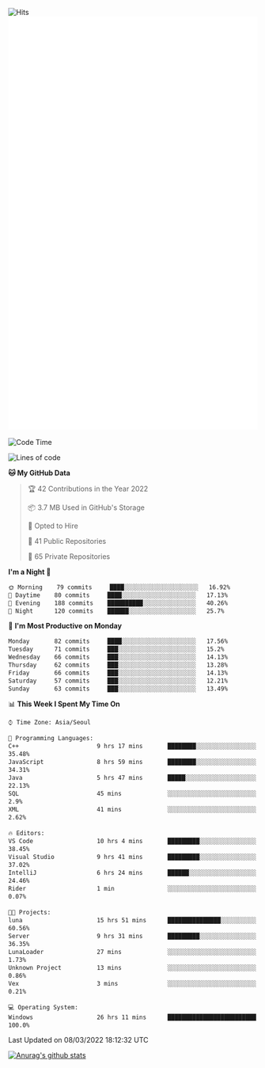 ![Hits](https://hits.seeyoufarm.com/api/count/incr/badge.svg?url=https%3A%2F%2Fgithub.com%2Fkokose1234&count_bg=%2379C83D&title_bg=%23555555&icon=apple.svg&icon_color=%23E7E7E7&title=hits&edge_flat=false)
<br/>
![Metrics](https://github.com/kokose1234/kokose1234/blob/main/github-metrics.svg)

<!--START_SECTION:waka-->
![Code Time](http://img.shields.io/badge/Code%20Time-549%20hrs%2050%20mins-blue)

![Lines of code](https://img.shields.io/badge/From%20Hello%20World%20I%27ve%20Written-10%20Million%20lines%20of%20code-blue)

**🐱 My GitHub Data** 

> 🏆 42 Contributions in the Year 2022
 > 
> 📦 3.7 MB Used in GitHub's Storage 
 > 
> 💼 Opted to Hire
 > 
> 📜 41 Public Repositories 
 > 
> 🔑 65 Private Repositories  
 > 
**I'm a Night 🦉** 

```text
🌞 Morning    79 commits     ████░░░░░░░░░░░░░░░░░░░░░   16.92% 
🌆 Daytime    80 commits     ████░░░░░░░░░░░░░░░░░░░░░   17.13% 
🌃 Evening    188 commits    ██████████░░░░░░░░░░░░░░░   40.26% 
🌙 Night      120 commits    ██████░░░░░░░░░░░░░░░░░░░   25.7%

```
📅 **I'm Most Productive on Monday** 

```text
Monday       82 commits     ████░░░░░░░░░░░░░░░░░░░░░   17.56% 
Tuesday      71 commits     ███░░░░░░░░░░░░░░░░░░░░░░   15.2% 
Wednesday    66 commits     ███░░░░░░░░░░░░░░░░░░░░░░   14.13% 
Thursday     62 commits     ███░░░░░░░░░░░░░░░░░░░░░░   13.28% 
Friday       66 commits     ███░░░░░░░░░░░░░░░░░░░░░░   14.13% 
Saturday     57 commits     ███░░░░░░░░░░░░░░░░░░░░░░   12.21% 
Sunday       63 commits     ███░░░░░░░░░░░░░░░░░░░░░░   13.49%

```


📊 **This Week I Spent My Time On** 

```text
⌚︎ Time Zone: Asia/Seoul

💬 Programming Languages: 
C++                      9 hrs 17 mins       ████████░░░░░░░░░░░░░░░░░   35.48% 
JavaScript               8 hrs 59 mins       ████████░░░░░░░░░░░░░░░░░   34.31% 
Java                     5 hrs 47 mins       █████░░░░░░░░░░░░░░░░░░░░   22.13% 
SQL                      45 mins             ░░░░░░░░░░░░░░░░░░░░░░░░░   2.9% 
XML                      41 mins             ░░░░░░░░░░░░░░░░░░░░░░░░░   2.62%

🔥 Editors: 
VS Code                  10 hrs 4 mins       █████████░░░░░░░░░░░░░░░░   38.45% 
Visual Studio            9 hrs 41 mins       █████████░░░░░░░░░░░░░░░░   37.02% 
IntelliJ                 6 hrs 24 mins       ██████░░░░░░░░░░░░░░░░░░░   24.46% 
Rider                    1 min               ░░░░░░░░░░░░░░░░░░░░░░░░░   0.07%

🐱‍💻 Projects: 
luna                     15 hrs 51 mins      ███████████████░░░░░░░░░░   60.56% 
Server                   9 hrs 31 mins       █████████░░░░░░░░░░░░░░░░   36.35% 
LunaLoader               27 mins             ░░░░░░░░░░░░░░░░░░░░░░░░░   1.73% 
Unknown Project          13 mins             ░░░░░░░░░░░░░░░░░░░░░░░░░   0.86% 
Vex                      3 mins              ░░░░░░░░░░░░░░░░░░░░░░░░░   0.21%

💻 Operating System: 
Windows                  26 hrs 11 mins      █████████████████████████   100.0%

```


 Last Updated on 08/03/2022 18:12:32 UTC
<!--END_SECTION:waka-->

[![Anurag's github stats](https://github-readme-stats.vercel.app/api?username=kokose1234&theme=dracula)](https://github.com/anuraghazra/github-readme-stats)



	
